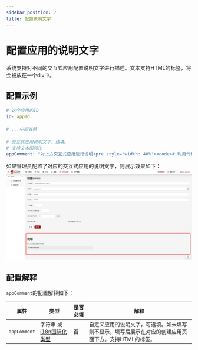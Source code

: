 ```yaml
---
sidebar_position: 7
title: 配置说明文字
---
```


# 配置应用的说明文字

系统支持对不同的交互式应用配置说明文字进行描述。文本支持HTML的标签，将会被放在一个div中。

## 配置示例

```yaml title="config/apps/{app}.yml"
# 这个应用的ID
id: appId

# ...中间省略

# 交互式应用说明文字，选填。
# 支持文本国际化
appComment: "对上方交互式应用进行说明<pre style='width: 40%'><code># 利用代码块说明</code></pre>"
```

如果管理员配置了对应的交互式应用的说明文字，则展示效果如下：
![EMAC交互式应用说明](./app_comment.png)

## 配置解释

`appComment`的配置解释如下：

| 属性         | 类型                           | 是否必填 | 解释                                                                        |
|------------|---------------------------------|----------|----------------------------------------------------------------------------|
| `appComment` | 字符串 或 [i18n国际化类型](../../customization/custom-config-i18n.md)            | 否       | 自定义应用的说明文字，可选填。如未填写则不显示，填写后展示在对应的创建应用页面下方。支持HTML的标签。                                                                    |
